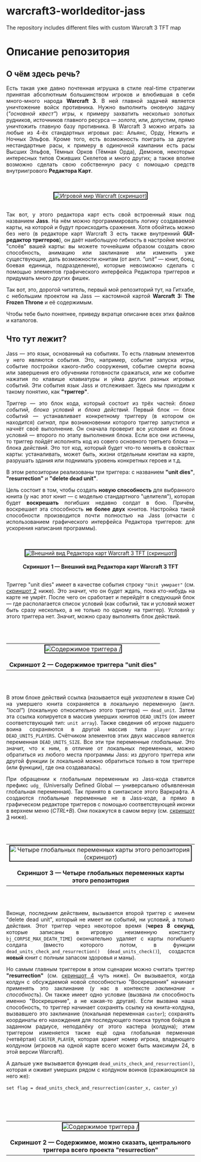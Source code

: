# warcraft3-worldeditor-jass
 The repository includes different files with custom Warcraft 3 TFT map

<h1>Описание репозитория</h1>
<h2>О чём здесь речь?</h2>
<p align="justify">Есть такая уже давно почтенная игрушка в стиле real-time стратегии принятая абсолютным большинством игроков и влюбившая в себя много-много народа <b>Warcraft 3</b>. В ней главной задачей является уничтожение войск противника. Нужно выполнить оновную задачу (<i>"основной квест"</i>) игры, к примеру захватить несколько золотых рудников, источников главного ресурса — <i>золота</i>, или, допустим, прямо уничтожить главную базу противника. В Warcraft 3 можно играть за любые из 4-ёх стандартных игровых рас: Альянс, Орду, Нежить и Ночных Эльфов. Кроме того, есть возможность поиграть за другие нестандартные расы, к примеру в одиночной кампании есть расы Высших Эльфов, Тёмных Орков (Тёмная Орда), Демонов, некоторых интересных типов Оживших Скелетов и много других; а также вполне возможно сделать свою собственную расу с помощью средств внутриигрового <b>Редактора Карт</b>.</p>

<p align="center"><br><br><img align="center" border="2" title="Игровой мир Warcraft" alt="Игровой мир Warcraft (скриншот)" src="img/WC3ScrnShot_040322_020554_01.png"></img><br><br></p>

<p align="justify">Так вот, у этого редактора карт есть свой встроенный язык под названием <b>Jass</b>. На нём можно программировать логику создаваемой карты, на которой и будут происходить сражения. Хотя обойтись можно без него (в редакторе карт Warcraft 3 есть также внутренний <b>GUI-редактор триггеров</b>), он даёт наибольшую гибкость в настройке многих "слоёв" вашей карты: вы можете точнейшим образом создать свою способность, анимацию или заклинание или изменить уже существующие, дать возможности юнитам (от англ. <i>"unit"</i> — юнит, боец, боевая единица, подразделение), которые невозможно сделать с помощью элементов графического интерфейса Редактора триггеров и придумать много других фишек.</p>

<p align="justify">Так вот, это, дорогой читатель, первый мой репозиторий тут, на Гитхабе, с небольшим проектом на Jass — кастомной картой <b>Warcraft 3: The Frozen Throne</b> и её содержимым.</p>

<p align="justify">Чтобы тебе было понятнее, приведу вкратце описание всех этих файлов и каталогов.</p>

<h2>Что тут лежит?</h2>
<p align="justify">Jass — это язык, основанный на событиях. То есть главным элементов у него являются события. Это, например, событие запуска игры, событие постройки какого-либо сооружения, событие смерти воина или завершения его обученияи готовности сражаться, или же событие нажатия по клавише клавиатуры и уйма других разных игровых событий. Эти события язык Jass и отслеживает. Здесь мы приходим к такому понятию, как <b>"триггер"</b>.</p>

<p align="justify">Триггер — это блок кода, который состоит из трёх частей: <i>блока событий</i>, <i>блока условий</i> и <i>блока действий</i>. Первый блок — блок событий — устанавливает конкретному триггеру (в котором он находится) <i>сигнал</i>, при возникновении которого триггер запустится и начнёт своё выполнение. Он сначала проверит все <i>условия</i> из блока условий — второго по этапу выполнения блока. Если все они истинны, то триггер пойдёт исполнять код из совего основного третьего блока — блока <i>действий</i>. Это тот код, который будет что-то менять в свойствах карты: устаналивать, может быть, жизни отдельным юнитам на карте, разрушать здания или поднимать уровень конкретных героев и т.д.</p>

<p align="justify">В этом репозитории реализованы три триггера: с названием <b>"unit dies"</b>, <b>"resurrection"</b> и <b>"delete dead unit"</b>.</p>

<p align="justify">Цель состоит в том, чтобы создать <b>новую способность</b> для выбранного юнита (у нас этот юнит — с моделью стандартного "целителя"), которая будет <b>воскрешать</b> погибших недавно солдат в бою. Причём, воскрешает эта способность <b>не более двух</b> юнитов. Настройка такой способности производится почти полностью на Jass (отчасти с использованием графического интерфейса Редактора триггеров: для ускорения написания программы).</p>

<p align="center"><br><br><img align="center" border="2" title="Внешний вид Редактора карт Warcraft 3 TFT" alt="Внешний вид Редактора карт Warcraft 3 TFT (скриншот)" src="img/Внешний вид Редактора карт Warcraft 3 TFT.jpg"></img><br><br><span align="center"><b>Скриншот 1 — Внешний вид Редактора карт Warcraft 3 TFT</b></span><br><br></p>

<p align="justify"> Триггер "unit dies" имеет в качестве события строку <code>"Unit умирает"</code> (см. <a href="#screen2">скриншот 2</a> ниже). Это значит, что он будет ждать, пока кто-нибудь на карте не умрёт. После чего он сработает и перейдёт в следующий блок — где располагается список условий (как событий, так и условий может быть сразу несколько, а не только по одному на триггер). Условий у этого триггера нет. Значит, можно сразу выполнять блок действий.
 
<p align="center"><br><br><table align="center"><tr><td align="center"><img name="screen2" id="screen2" align="center" border="2" title="Содержимое триггера /"unit dies/"" alt="Содержимое триггера /"unit dies/" (скриншот)" src="triggers/unit dies/screenshot.jpg"></img><br><br><span align="center"><b>Скриншот 2 — Содержимое триггера "unit dies"</b></span></td></tr></table><br><br></p>

<p align="justify">В этом блоке действий ссылка (называется ещё <i>указателем</i> в языке Си) на умершего юнита сохраняется в локальную переменную (англ. <i>"local"</i>) (локальную относительно этого триггера) — <code>dead_unit</code>. Затем эта ссылка копируется в массив умерших юнитов <code>DEAD_UNITS</code> (он имеет соответствующий тип: <code>unit array</code>). Также сведения об игроке падшего воина сохраняются в другой массив типа <code>player array</code>: <code>DEAD_UNITS_PLAYERS</code>. Счётчиком элементов этих двух массивов является переменная <code>DEAD_UNITS_SIZE</code>. Все эти три переменные <i>глобальные</i>. Это значит, что к ним, в отличие от локальных переменных, можно обратиться из любого места программы Jass: из другого триггера или другой функции (к локальной можно обратиться только в том триггере (или функции), где она создавалась).</p>

<p align="justify">При обращении к глобальным переменным из Jass-кода ставится префикс <code>udg_</code> (Universally Defined Global — универсально объявленная глобальная переменная). Так принято в синтаксисе этого Варкрафта. А создаются глобальные переменные не в Jass-коде, а прямо в графическом редакторе триггеров с помощью соответствующей иконки в верхнем меню (<i>CTRL+B</i>). Они покажутся в самом верху (см. <a href="#screen3">скриншот 3</a> ниже).</p>

<p align="center"><br><br><table align="center"><tr><td align="center"><img name="screen3" id="screen3" align="center" border="2" title="Четыре глобальных переменных карты этого репозитория" alt="Четыре глобальных переменных карты этого репозитория (скриншот)" src="globals//screenshot.jpg"></img><br><br><span align="center"><b>Скриншот 3 — Четыре глобальных переменных карты этого репозитория</b></span></td></tr></table><br><br></p>

<p align="justify">Вконце, последним действием, вызывается второй триггер с именем "delete dead unit", который не имеет ни событий, ни условий, а только действия. Этот триггер через некоторое время (<b>через 8 секунд</b>, которые записаны в игровую неизменную константу <code>bj_CORPSE_MAX_DEATH_TIME</code>) окончательно удаляет с карты погибшего солдата (вместо которого потом, в функции <code>dead_units_check_and_resurrection()</code> (<code>dead_units_check()</code>), создастся <b>новый</b> юнит с полным запасом здоровья и маны).</p>

<p align="justify">Но самым главным триггером в этом сценарии можно считать триггер <b>"resurrection"</b> (см. <a href="#screen4">скриншот 4</a> чуть ниже). Он вызывается, когда колдун с обсуждаемой новой способностью "Воскрешения" начинает применять это заклинание (у нас в контексте <i>заклинание = способность</i>). Он также имеет одно условие (вызвана ли способность именно "Воскрешение", а не какая-то другая). Если вызвана наша способность, то триггер начинает сохранять ссылку на юнита-колдуна, вызвавшего это заклинание (локальная переменная <code>caster</code>); сохранять координаты его нахождения для последующего поиска трупов бойцов в заданном радиусе, неподалёку от этого кастера (колдуна); этим триггером изменяется также ещё одна глобальная перменная (четвёртая) <code>CASTER_PLAYER</code>, которая хранит номер игрока, владеющего колдуном (игроков на одной карте всего может быть максимум 24, в этой версии Warcraft).</p>

<p align="justify">А дальше уже вызывается функция <code>dead_units_check_and_resurrection()</code>, которая и оживит умерших рядом с колдуном воинов (сражающихся за него же):
<br><br>
 <span align="center"><code>set flag = dead_units_check_and_resurrection(caster_x, caster_y)</code></span><br><br>
</p>

<p align="center"><br><br><table align="center"><tr><td align="center"><img name="screen4" id="screen4" align="center" border="2" title="Содержимое триггера /"resurrection/"" alt="Содержимое триггера /"resurrection/" (скриншот)" src="triggers/resurrection/screenshot.jpg"></img><br><br><span align="center"><b>Скриншот 2 — Содержимое, можно сказать, центрального триггера всего проекта "resurrection"</b></span></td></tr></table><br><br></p>
